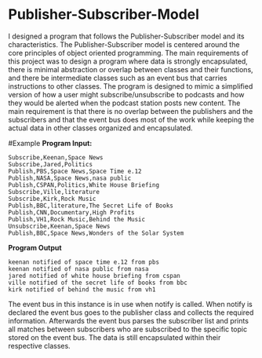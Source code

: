# Publisher-Subscriber-Model
I designed a program that follows the Publisher-Subscriber model and its characteristics. The Publisher-Subscriber model is centered around the core principles of object oriented programming. The main requirements of this project was to design a program where data is strongly encapsulated, there is minimal abstraction or overlap between classes and their functions, and there be intermediate classes such as an event bus that carries instructions to other classes. The program is designed to mimic a simplified version of how a user might subscribe/unsubscribe to podcasts and how they would be alerted when the podcast station posts new content. The main requirement is that there is no overlap between the publishers and the subscribers and that the event bus does most of the work while keeping the actual data in other classes organized and encapsulated.

#Example
**Program Input:**
```
Subscribe,Keenan,Space News
Subscribe,Jared,Politics
Publish,PBS,Space News,Space Time e.12
Publish,NASA,Space News,nasa public
Publish,CSPAN,Politics,White House Briefing
Subscribe,Ville,literature
Subscribe,Kirk,Rock Music
Publish,BBC,literature,The Secret Life of Books
Publish,CNN,Documentary,High Profits
Publish,VH1,Rock Music,Behind the Music
Unsubscribe,Keenan,Space News
Publish,BBC,Space News,Wonders of the Solar System
```

**Program Output**
```
keenan notified of space time e.12 from pbs
keenan notified of nasa public from nasa
jared notified of white house briefing from cspan
ville notified of the secret life of books from bbc
kirk notified of behind the music from vh1
```
The event bus in this instance is in use when notify is called. When notify is declared the event bus goes to the publisher class and collects the required information. Afterwards the event bus parses the subscriber list and prints all matches between subscribers who are subscribed to the specific topic stored on the event bus. The data is still encapsulated within their respective classes.
